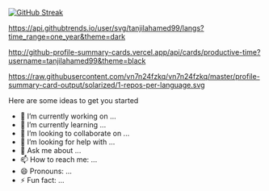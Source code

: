 
[![GitHub Streak](https://github-readme-streak-stats.herokuapp.com?user=tanjilahamed99&theme=nightfox&hide_border=true)](https://git.io/streak-stats)


https://api.githubtrends.io/user/svg/tanjilahamed99/langs?time_range=one_year&theme=dark

http://github-profile-summary-cards.vercel.app/api/cards/productive-time?username=tanjilahamed99&theme=black

https://raw.githubusercontent.com/vn7n24fzkq/vn7n24fzkq/master/profile-summary-card-output/solarized/1-repos-per-language.svg


Here are some ideas to get you started
- 🔭 I’m currently working on ...
- 🌱 I’m currently learning ...
- 👯 I’m looking to collaborate on ...
- 🤔 I’m looking for help with ...
- 💬 Ask me about ...
- 📫 How to reach me: ...
- 😄 Pronouns: ...
- ⚡ Fun fact: ...

